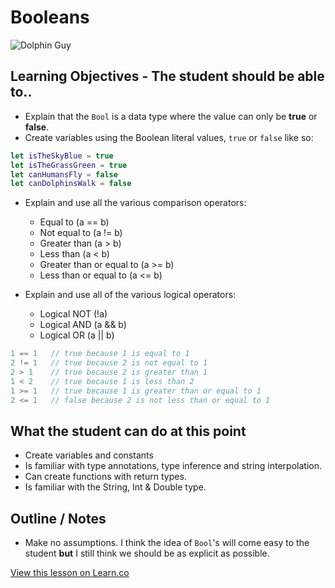 # Booleans

![Dolphin Guy](http://i.giphy.com/RdkwfjGlsdnRm.gif)

## Learning Objectives - The student should be able to..

* Explain that the `Bool` is a data type where the value can only be **true** or **false**.
* Create variables using the Boolean literal values, `true` or `false` like so:

```swift
let isTheSkyBlue = true
let isTheGrassGreen = true
let canHumansFly = false
let canDolphinsWalk = false
```

* Explain and use all the various comparison operators:
	* Equal to (a == b)
	* Not equal to (a != b)
	* Greater than (a > b)
	* Less than (a < b)
	* Greater than or equal to (a >= b)
	* Less than or equal to (a <= b)
	

* Explain and use all of the various logical operators:
	* Logical NOT (!a)
	* Logical AND (a && b)
	* Logical OR (a || b)

```swift
1 == 1   // true because 1 is equal to 1
2 != 1   // true because 2 is not equal to 1
2 > 1    // true because 2 is greater than 1
1 < 2    // true because 1 is less than 2
1 >= 1   // true because 1 is greater than or equal to 1
2 <= 1   // false because 2 is not less than or equal to 1
```


## What the student can do at this point 

* Create variables and constants
* Is familiar with type annotations, type inference and string interpolation.
* Can create functions with return types.
* Is familiar with the String, Int & Double type.



## Outline / Notes

* Make no assumptions. I think the idea of `Bool`'s will come easy to the student **but** I still think we should be as explicit as possible.
 

<a href='https://learn.co/lessons/Booleans' data-visibility='hidden'>View this lesson on Learn.co</a>
